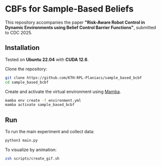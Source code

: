 # CBFs for Sample-Based Beliefs

This repository accompanies the paper **"Risk-Aware Robot Control in Dynamic Environments using Belief Control Barrier Functions"**, submitted to CDC 2025.

## Installation

Tested on **Ubuntu 22.04** with **CUDA 12.6**.

Clone the repository:

```zsh
git clone https://github.com/KTH-RPL-Planiacs/sample_based_bcbf
cd sample_based_bcbf
```

Create and activate the virtual environment using [Mamba](https://mamba.readthedocs.io/en/latest/index.html).
```zsh
mamba env create -f environment.yml
mamba activate sample_based_bcbf
```

## Run
To run the main experiment and collect data:
```zsh
python3 main.py 
```
To visualize by animation:

```zsh
zsh scripts/create_gif.sh
```